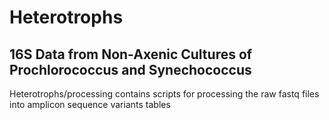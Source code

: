 # Heterotrophs
## 16S Data from Non-Axenic Cultures of Prochlorococcus and Synechococcus

Heterotrophs/processing contains scripts for processing the raw fastq files into amplicon sequence variants tables
